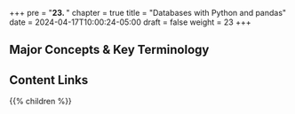 +++
pre = "<b>23. </b>"
chapter = true
title = "Databases with Python and pandas"
date = 2024-04-17T10:00:24-05:00
draft = false
weight = 23
+++

## Major Concepts & Key Terminology

## Content Links

{{% children %}}
